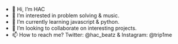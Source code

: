 - 👋 Hi, I’m HAC 
- 👀 I’m interested in problem solving & music.
- 🌱 I’m currently learning javascript & python.
- 💞️ I’m looking to collaborate on interesting projects.
- 📫 How to reach me? Twitter: @hac_beatz & Instagram: @trip1me

<!---
trip1me is a ✨ special ✨ repository because its `README.md` (this file) appears on your GitHub profile.
You can click the Preview link to take a look at your changes.
--->
